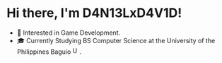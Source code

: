 # Hi there, I'm D4N13LxD4V1D!

- 👾 Interested in Game Development.
- 🎓 Currently Studying BS Computer Science at the University of the Philippines Baguio <img src="https://upload.wikimedia.org/wikipedia/en/3/3d/University_of_The_Philippines_seal.svg" alt="UP Logo" height=16px>.
